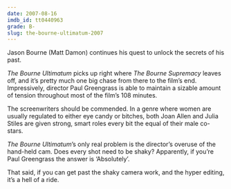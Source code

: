 ```yaml
---
date: 2007-08-16
imdb_id: tt0440963
grade: B-
slug: the-bourne-ultimatum-2007
---
```


Jason Bourne (Matt Damon) continues his quest to unlock the secrets of his past.

_The Bourne Ultimatum_ picks up right where <span data-imdb-id="tt0372183">_The Bourne Supremacy_</span> leaves off, and it’s pretty much one big chase from there to the film’s end. Impressively, director Paul Greengrass is able to maintain a sizable amount of tension throughout most of the film’s 108 minutes.

The screenwriters should be commended. In a genre where women are usually regulated to either eye candy or bitches, both Joan Allen and Julia Stiles are given strong, smart roles every bit the equal of their male co-stars.

_The Bourne Ultimatum_’s only real problem is the director’s overuse of the hand-held cam. Does every shot need to be shaky? Apparently, if you’re Paul Greengrass the answer is ‘Absolutely’.

That said, if you can get past the shaky camera work, and the hyper editing, it’s a hell of a ride.
